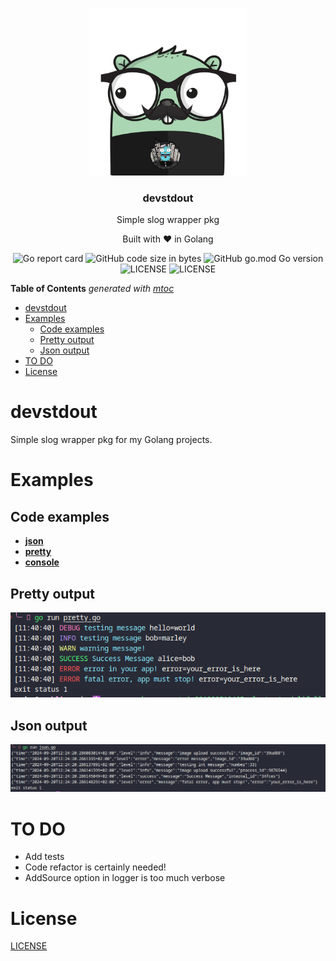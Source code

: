 <p align="center" >
    <img src="img/logo.png" alt="logo" width="250"/>
<h3 align="center">devstdout</h3>
<p align="center">Simple slog wrapper pkg</p>
<p align="center">Built with ❤ in Golang</p>
</p>

<p align="center" >
    <img alt="Go report card" src="https://goreportcard.com/badge/github.com/containerscrew/devstdout">
    <img alt="GitHub code size in bytes" src="https://img.shields.io/github/languages/code-size/containerscrew/devstdout">
    <img alt="GitHub go.mod Go version" src="https://img.shields.io/github/go-mod/go-version/containerscrew/devstdout">
    <img alt="LICENSE" src="https://img.shields.io/github/license/containerscrew/devstdout">
    <img alt="LICENSE" src="https://github.com/containerscrew/devstdout/actions/workflows/lint.yml/badge.svg">
</p>

<!-- START OF TOC !DO NOT EDIT THIS CONTENT MANUALLY-->
**Table of Contents**  *generated with [mtoc](https://github.com/containerscrew/mtoc)*
- [devstdout](#devstdout)
- [Examples](#examples)
  - [Code examples](#code-examples)
  - [Pretty output](#pretty-output)
  - [Json output](#json-output)
- [TO DO](#to-do)
- [License](#license)
<!-- END OF TOC -->

# devstdout

Simple slog wrapper pkg for my Golang projects.

# Examples

## Code examples

* [**json**](./examples/json/json.go)
* [**pretty**](./examples/pretty/pretty.go)
* [**console**](./examples/console/console.go)

## Pretty output
![example](./img/example.png)

## Json output
![example2](./img/example2.png)

# TO DO

* Add tests
* Code refactor is certainly needed!
* AddSource option in logger is too much verbose

# License

[LICENSE](./LICENSE)
